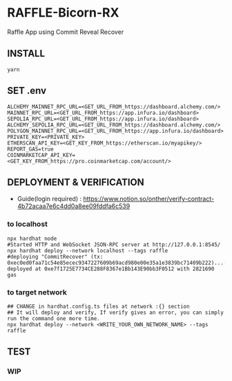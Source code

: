 # RAFFLE-Bicorn-RX

Raffle App using Commit Reveal Recover<br>

## INSTALL
```shell
yarn
```

## SET .env
```shell
ALCHEMY_MAINNET_RPC_URL=<GET_URL_FROM_https://dashboard.alchemy.com/>
MAINNET_RPC_URL=<GET_URL_FROM_https://app.infura.io/dashboard>
SEPOLIA_RPC_URL=<GET_URL_FROM_https://app.infura.io/dashboard>
ALCHEMY_SEPOLIA_RPC_URL=<GET_URL_FROM_https://dashboard.alchemy.com/>
POLYGON_MAINNET_RPC_URL=<GET_URL_FROM_https://app.infura.io/dashboard>
PRIVATE_KEY=<PRIVATE_KEY>
ETHERSCAN_API_KEY=<GET_KEY_FROM_https://etherscan.io/myapikey/>
REPORT_GAS=true
COINMARKETCAP_API_KEY=<GET_KEY_FROM_https://pro.coinmarketcap.com/account/>
```

## DEPLOYMENT & VERIFICATION
- Guide(login required) : https://www.notion.so/onther/verify-contract-4b72acaa7e6c4dd0a8ee09fddfa6c539
### to localhost
```shell
npx hardhat node
#Started HTTP and WebSocket JSON-RPC server at http://127.0.0.1:8545/
npx hardhat deploy --network localhost --tags raffle
#deploying "CommitRecover" (tx: 0xec0ed0faa71c54e85ecec9347227609b69acd980e00e35a1e3839bc71409b222)...: deployed at 0xe7f1725E7734CE288F8367e1Bb143E90bb3F0512 with 2821690 gas
```

### to target network
```shell
## CHANGE in hardhat.config.ts files at network :{} section
## It will deploy and verify, If verify gives an error, you can simply run the command one more time.
npx hardhat deploy --network <WRITE_YOUR_OWN_NETWORK_NAME> --tags raffle
```

## TEST

### WIP